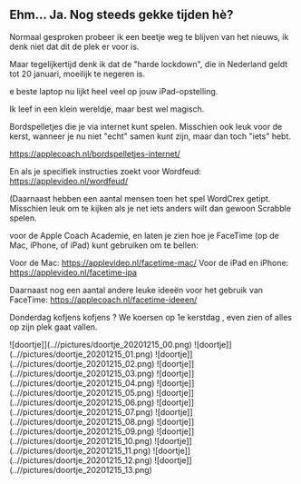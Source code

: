 

## Ehm… Ja. Nog steeds gekke tijden hè? 

Normaal gesproken probeer ik een beetje weg te blijven van het nieuws, ik denk niet dat dit de plek er voor is. 

Maar tegelijkertijd denk ik dat de "harde lockdown", die in Nederland geldt tot 20 januari, moeilijk te negeren is.



e beste laptop nu lijkt heel veel op jouw iPad-opstelling.    

Ik leef in een klein wereldje, maar best wel magisch.   



Bordspelletjes die je via internet kunt spelen. Misschien ook leuk voor de kerst, wanneer je nu niet "echt" samen kunt zijn, maar dan toch "iets" hebt.

https://applecoach.nl/bordspelletjes-internet/

En als je specifiek instructies zoekt voor Wordfeud: https://applevideo.nl/wordfeud/

(Daarnaast hebben een aantal mensen toen het spel WordCrex getipt. Misschien leuk om te kijken als je net iets anders wilt dan gewoon Scrabble spelen.

 voor de Apple Coach Academie, en laten je zien hoe je FaceTime (op de Mac, iPhone, of iPad) kunt gebruiken om te bellen:

Voor de Mac: https://applevideo.nl/facetime-mac/
Voor de iPad en iPhone: https://applevideo.nl/facetime-ipa

Daarnaast  nog een aantal andere leuke ideeën voor het gebruik van FaceTime: https://applecoach.nl/facetime-ideeen/


Donderdag kofjens kofjens ?  We koersen op 1e kerstdag , even zien of alles op zijn plek gaat vallen. 


![doortje]](..//pictures/doortje_20201215_00.png)
![doortje]](..//pictures/doortje_20201215_01.png)
![doortje]](..//pictures/doortje_20201215_02.png)
![doortje]](..//pictures/doortje_20201215_03.png)
![doortje]](..//pictures/doortje_20201215_04.png)
![doortje]](..//pictures/doortje_20201215_05.png)
![doortje]](..//pictures/doortje_20201215_06.png)
![doortje]](..//pictures/doortje_20201215_07.png)
![doortje]](..//pictures/doortje_20201215_08.png)
![doortje]](..//pictures/doortje_20201215_09.png)
![doortje]](..//pictures/doortje_20201215_10.png)
![doortje]](..//pictures/doortje_20201215_11.png)
![doortje]](..//pictures/doortje_20201215_12.png)
![doortje]](..//pictures/doortje_20201215_13.png)

